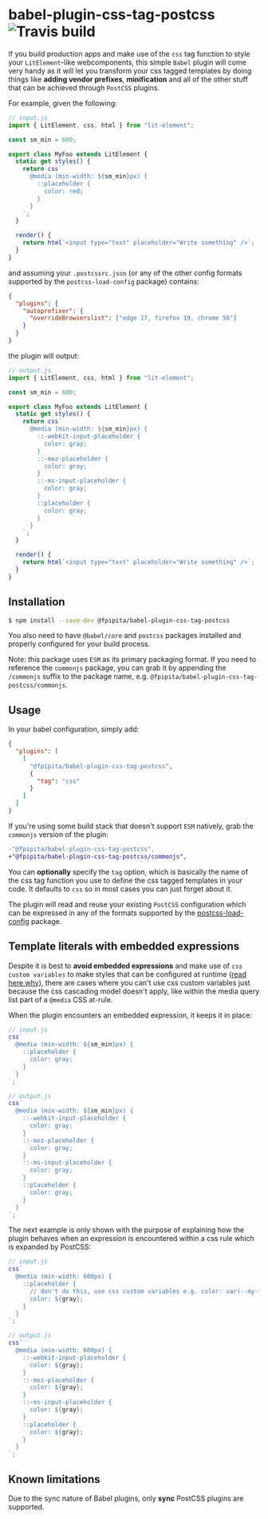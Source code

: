 # babel-plugin-css-tag-postcss ![Travis build](https://travis-ci.org/fpipita/babel-plugin-css-tag-postcss.svg?branch=master)

If you build production apps and make use of the `css` tag function to style your `LitElement`-like webcomponents, this simple `Babel` plugin will come very handy as it will let you transform your css tagged templates by doing things like **adding vendor prefixes**, **minification** and all of the other stuff that can be achieved through `PostCSS` plugins.

For example, given the following:

```js
// input.js
import { LitElement, css, html } from "lit-element";

const sm_min = 600;

export class MyFoo extends LitElement {
  static get styles() {
    return css`
      @media (min-width: ${sm_min}px) {
        ::placeholder {
          color: red;
        }
      }
    `;
  }

  render() {
    return html`<input type="text" placeholder="Write something" />`;
  }
}
```

and assuming your `.postcssrc.json` (or any of the other config formats supported by the `postcss-load-config` package) contains:

```json
{
  "plugins": {
    "autoprefixer": {
      "overrideBrowserslist": ["edge 17, firefox 19, chrome 56"]
    }
  }
}
```

the plugin will output:

```js
// output.js
import { LitElement, css, html } from "lit-element";

const sm_min = 600;

export class MyFoo extends LitElement {
  static get styles() {
    return css`
      @media (min-width: ${sm_min}px) {
        ::-webkit-input-placeholder {
          color: gray;
        }
        ::-moz-placeholder {
          color: gray;
        }
        ::-ms-input-placeholder {
          color: gray;
        }
        ::placeholder {
          color: gray;
        }
      }
    `;
  }

  render() {
    return html`<input type="text" placeholder="Write something" />`;
  }
}
```

## Installation

```bash
$ npm install --save-dev @fpipita/babel-plugin-css-tag-postcss
```

You also need to have `@babel/core` and `postcss` packages installed and properly configured for your build process.

Note: this package uses `ESM` as its primary packaging format. If you need to reference the `commonjs` package, you can grab it by appending the `/commonjs` suffix to the package name, e.g. `@fpipita/babel-plugin-css-tag-postcss/commonjs`.

## Usage

In your babel configuration, simply add:

```json
{
  "plugins": [
    [
      "@fpipita/babel-plugin-css-tag-postcss",
      {
        "tag": "css"
      }
    ]
  ]
}
```

If you're using some build stack that doesn't support `ESM` natively, grab the `commonjs` version of the plugin:

```diff
-"@fpipita/babel-plugin-css-tag-postcss",
+"@fpipita/babel-plugin-css-tag-postcss/commonjs",
```

You can **optionally** specify the `tag` option, which is basically the name of the css tag function you use to define the css tagged templates in your code. It defaults to `css` so in most cases you can just forget about it.

The plugin will read and reuse your existing `PostCSS` configuration which can be expressed in any of the formats supported by the [postcss-load-config](https://github.com/michael-ciniawsky/postcss-load-config#readme) package.

## Template literals with embedded expressions

Despite it is best to **avoid embedded expressions** and make use of `css custom variables` to make styles that can be configured at runtime ([read here why](https://lit-element.polymer-project.org/guide/styles#dynamic-classes-and-styles)), there are cases where you can't use css custom variables just because the css cascading model doesn't apply, like within the media query list part of a `@media` CSS at-rule.

When the plugin encounters an embedded expression, it keeps it in place:

```js
// input.js
css`
  @media (min-width: ${sm_min}px) {
    ::placeholder {
      color: gray;
    }
  }
`;

// output.js
css`
  @media (min-width: ${sm_min}px) {
    ::-webkit-input-placeholder {
      color: gray;
    }
    ::-moz-placeholder {
      color: gray;
    }
    ::-ms-input-placeholder {
      color: gray;
    }
    ::placeholder {
      color: gray;
    }
  }
`;
```

The next example is only shown with the purpose of explaining how the plugin behaves when an expression is encountered within a css rule which is expanded by PostCSS:

```js
// input.js
css`
  @media (min-width: 600px) {
    ::placeholder {
      // don't do this, use css custom variables e.g. color: var(--my-foo-placeholder-color)
      color: ${gray};
    }
  }
`;

// output.js
css`
  @media (min-width: 600px) {
    ::-webkit-input-placeholder {
      color: ${gray};
    }
    ::-moz-placeholder {
      color: ${gray};
    }
    ::-ms-input-placeholder {
      color: ${gray};
    }
    ::placeholder {
      color: ${gray};
    }
  }
`;
```

## Known limitations

Due to the sync nature of Babel plugins, only **sync** PostCSS plugins are supported.
